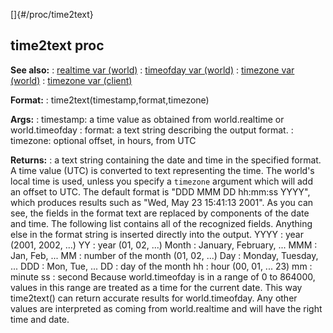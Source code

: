 []{#/proc/time2text}
## time2text proc
**See also:**
:   [realtime var (world)](#/world/var/realtime)
:   [timeofday var (world)](#/world/var/timeofday)
:   [timezone var (world)](#/world/var/timezone)
:   [timezone var (client)](#/client/var/timezone)
<!-- -->
**Format:**
:   time2text(timestamp,format,timezone)
<!-- -->
**Args:**
:   timestamp: a time value as obtained from world.realtime or
    world.timeofday
:   format: a text string describing the output format.
:   timezone: optional offset, in hours, from UTC
<!-- -->
**Returns:**
:   a text string containing the date and time in the specified format.
A time value (UTC) is converted to text representing the time. The
world\'s local time is used, unless you specify a `timezone` argument
which will add an offset to UTC.
The default format is \"DDD MMM DD hh:mm:ss YYYY\", which produces
results such as \"Wed, May 23 15:41:13 2001\". As you can see, the
fields in the format text are replaced by components of the date and
time. The following list contains all of the recognized fields. Anything
else in the format string is inserted directly into the output.
YYYY
:   year (2001, 2002, \...)
YY
:   year (01, 02, \...)
Month
:   January, February, \...
MMM
:   Jan, Feb, \...
MM
:   number of the month (01, 02, \...)
Day
:   Monday, Tuesday, \...
DDD
:   Mon, Tue, \...
DD
:   day of the month
hh
:   hour (00, 01, \... 23)
mm
:   minute
ss
:   second
Because world.timeofday is in a range of 0 to 864000, values in this
range are treated as a time for the current date. This way time2text()
can return accurate results for world.timeofday. Any other values are
interpreted as coming from world.realtime and will have the right time
and date.